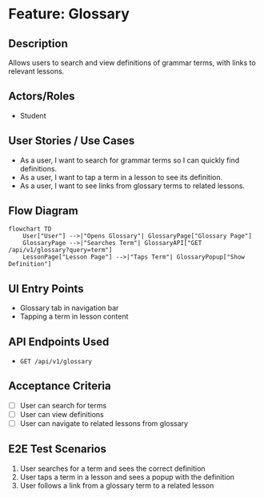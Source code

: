 # Feature: Glossary

## Description
Allows users to search and view definitions of grammar terms, with links to relevant lessons.

## Actors/Roles
- Student

## User Stories / Use Cases
- As a user, I want to search for grammar terms so I can quickly find definitions.
- As a user, I want to tap a term in a lesson to see its definition.
- As a user, I want to see links from glossary terms to related lessons.

## Flow Diagram
```mermaid
flowchart TD
    User["User"] -->|"Opens Glossary"| GlossaryPage["Glossary Page"]
    GlossaryPage -->|"Searches Term"| GlossaryAPI["GET /api/v1/glossary?query=term"]
    LessonPage["Lesson Page"] -->|"Taps Term"| GlossaryPopup["Show Definition"]
```

## UI Entry Points
- Glossary tab in navigation bar
- Tapping a term in lesson content

## API Endpoints Used
- `GET /api/v1/glossary`

## Acceptance Criteria
- [ ] User can search for terms
- [ ] User can view definitions
- [ ] User can navigate to related lessons from glossary

## E2E Test Scenarios
1. User searches for a term and sees the correct definition
2. User taps a term in a lesson and sees a popup with the definition
3. User follows a link from a glossary term to a related lesson 